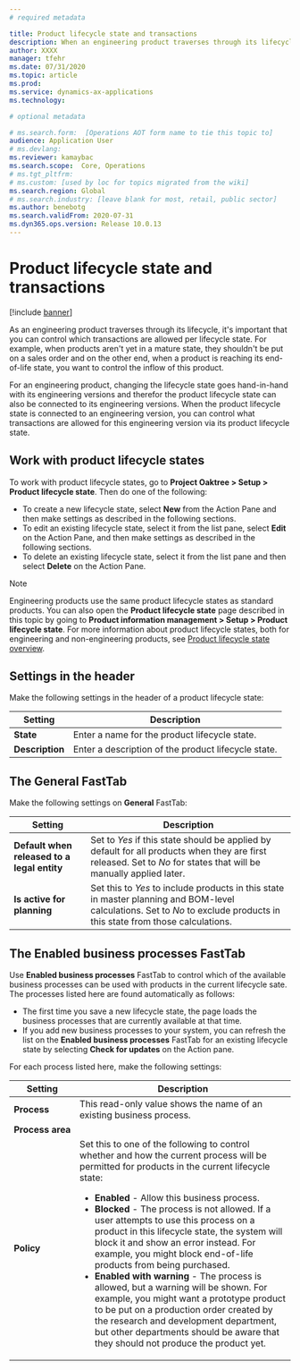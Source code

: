 ```yaml
---
# required metadata

title: Product lifecycle state and transactions
description: When an engineering product traverses through its lifecycle, it's important that you can control which transactions are allowed per lifecycle state. As an example, when products aren't yet in a mature state, they shouldn't be put on a sales order and on the other end, if a product is reaching its end-of-life state, you want to ensure that the inflow of this product can be controlled.
author: XXXX
manager: tfehr
ms.date: 07/31/2020
ms.topic: article
ms.prod: 
ms.service: dynamics-ax-applications
ms.technology: 

# optional metadata

# ms.search.form:  [Operations AOT form name to tie this topic to]
audience: Application User
# ms.devlang: 
ms.reviewer: kamaybac
ms.search.scope:  Core, Operations
# ms.tgt_pltfrm: 
# ms.custom: [used by loc for topics migrated from the wiki]
ms.search.region: Global
# ms.search.industry: [leave blank for most, retail, public sector]
ms.author: benebotg
ms.search.validFrom: 2020-07-31
ms.dyn365.ops.version: Release 10.0.13
---
```


<!-- Beatriz: note that the topic that the reference to the product lifecycle state in the doc page refers to 
 https://docs.microsoft.com/dynamics365/supply-chain/pim/product-lifecycle. Note that the topic cannot be merged with the topic above as this topic needs to be under a Product engineering section. All the topics for the product engineering need to be under a product engineering section (as it happens with other add-ins) so it is clear that this only applies if the customer gets the add-on. -->

# Product lifecycle state and transactions

[!include [banner](../includes/banner.md)]

As an engineering product traverses through its lifecycle, it's important that you can control which transactions are allowed per lifecycle state. For example, when products aren't yet in a mature state, they shouldn't be put on a sales order and on the other end, when a product is reaching its end-of-life state, you want to control the inflow of this product.

For an engineering product, changing the lifecycle state goes hand-in-hand with its engineering versions and therefor the product lifecycle state can also be connected to its engineering versions. When the product lifecycle state is connected to an engineering version, you can control what transactions are allowed for this engineering version via its product lifecycle state.

## Work with product lifecycle states

To work with product lifecycle states, go to **Project Oaktree > Setup > Product lifecycle state**. Then do one of the following:

- To create a new lifecycle state, select **New** from the Action Pane and then make settings as described in the following sections.
- To edit an existing lifecycle state, select it from the list pane, select **Edit** on the Action Pane, and then make settings as described in the following sections.
- To delete an existing lifecycle state, select it from the list pane and then select **Delete** on the Action Pane.

> [!NOTE]
> Engineering products use the same product lifecycle states as standard products. You can also open the **Product lifecycle state** page described in this topic by going to **Product information management > Setup > Product lifecycle state**. For more information about product lifecycle states, both for engineering and non-engineering products, see [Product lifecycle state overview](../pim/product-lifecycle.md).

## Settings in the header

Make the following settings in the header of a product lifecycle state:

| Setting | Description |
| --- | --- |
| **State** | Enter a name for the product lifecycle state. |
| **Description** | Enter a description of the product lifecycle state. |

## The General FastTab

Make the following settings on **General** FastTab:

| Setting | Description |
| --- | --- |
| **Default when released to a legal entity** | Set to *Yes* if this state should be applied by default for all products when they are first released. Set to *No* for states that will be manually applied later. <!-- KFM: Are there any special cases for engineering products (such as versions)? --> |
| **Is active for planning** | Set this to *Yes* to include products in this state in master planning and BOM-level calculations. Set to *No* to exclude products in this state from those calculations. |

## The Enabled business processes FastTab

Use **Enabled business processes** FastTab to control which of the available business processes can be used with products in the current lifecycle sate. The processes listed here are found automatically as follows:

- The first time you save a new lifecycle state, the page loads the business processes that are currently available at that time.
- If you add new business processes to your system, you can refresh the list on the **Enabled business processes** FastTab for an existing lifecycle state by selecting **Check for updates** on the Action pane. <!-- KFM: Is this correct? The original text wasn't clear. -->

For each process listed here, make the following settings:

| Setting | Description |
| --- | --- |
| **Process** | This read-only value shows the name of an existing business process. |
| **Process&nbsp;area** | <!-- KFM: What does this do? Why might I change this? --> |
| **Policy** | Set this to one of the following to control whether and how the current process will be permitted for products in the current lifecycle state:<ul><li>**Enabled** - Allow this business process.</li><li>**Blocked** - The process is not allowed. If a user attempts to use this process on a product in this lifecycle state, the system will block it and show an error instead. For example, you might block end-of-life products from being purchased.</li><li>**Enabled with warning** - The process is allowed, but a warning will be shown. For example, you might want a prototype product to be put on a production order created by the research and development department, but other departments should be aware that they should not produce the product yet.</li></ul> |

<!-- KFM: The following list doesn't seem useful to me, so I am planning to remove it. Please let me know if you think we should keep it:

Next to the **Is active for planning** check box, the following transactions can be controlled by the product lifecycle state:

- Entering the product on a **sales quotation**
- Entering the product on a **sales order**
- Generating a **sales picking list** for the product
- Creating **WBS estimates for items** for the product
- Entering **item forecast** for the product
- Creating a **production order** for the product
- Reporting the product **BOM report as Finished**
- Adding the product to the **production BOM**
- Generating **production picking list** for the product
- Entering the product on an **inventory transfer**
- Entering the product on **inventory journals**
- Entering the product on an **inventory movement** journal
- Entering the product on an **inventory adjustment** journal
- Entering the product on a **purchase order**
- Entering the product on **request for quote**

 -->
